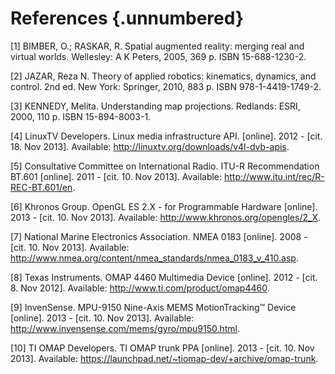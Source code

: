 # References {.unnumbered}

\[1\] BIMBER, O.; RASKAR, R. Spatial augmented reality: merging real and virtual worlds. Wellesley: A K Peters, 2005, 369 p. ISBN 15-688-1230-2.

\[2\] JAZAR, Reza N. Theory of applied robotics: kinematics, dynamics, and control. 2nd ed. New York: Springer, 2010, 883 p. ISBN 978-1-4419-1749-2.

\[3\] KENNEDY, Melita. Understanding map projections. Redlands: ESRI, 2000, 110 p. ISBN 15-894-8003-1. 

\[4\] LinuxTV Developers. Linux media infrastructure API. \[online\]. 2012 - \[cit. 18. Nov 2013\]. Available: <http://linuxtv.org/downloads/v4l-dvb-apis>.

\[5\] Consultative Committee on International Radio. ITU-R Recommendation BT.601 \[online\]. 2011 - \[cit. 10. Nov 2013\]. Available: <http://www.itu.int/rec/R-REC-BT.601/en>.

\[6\] Khronos Group. OpenGL ES 2.X - for Programmable Hardware \[online\]. 2013 - \[cit. 10. Nov 2013\]. Available: <http://www.khronos.org/opengles/2_X>.

\[7\] National Marine Electronics Association. NMEA 0183 \[online\]. 2008 - \[cit. 10. Nov 2013\]. Available: <http://www.nmea.org/content/nmea_standards/nmea_0183_v_410.asp>.

\[8\] Texas Instruments. OMAP 4460 Multimedia Device \[online\]. 2012 - \[cit. 8. Nov 2012\]. Available: <http://www.ti.com/product/omap4460>.

\[9\] InvenSense. MPU-9150 Nine-Axis MEMS MotionTracking™ Device \[online\]. 2013 - \[cit. 10. Nov 2013\]. Available: <http://www.invensense.com/mems/gyro/mpu9150.html>.

\[10\] TI OMAP Developers. TI OMAP trunk PPA \[online\]. 2013 - \[cit. 10. Nov 2013\]. Available: <https://launchpad.net/~tiomap-dev/+archive/omap-trunk>.

[freertos]:        http://www.freertos.org
[linux]:           http://www.elinux.org
[vxworks]:         http://www.windriver.com/products/vxworks
[wince]:           http://www.microsoft.com/windowsembedded
[omap4460]:        http://www.ti.com/product/omap4460
[mpu9150]:         http://www.invensense.com/mems/gyro/mpu9150.html
[ov5640]:          http://www.ovt.com/products/sensor.php?id=93
[open]:            http://linux.die.net/man/2/open
[select]:          http://linux.die.net/man/2/select
[poll]:            http://linux.die.net/man/2/poll
[ioctl]:           http://linux.die.net/man/2/ioctl
[read]:            http://linux.die.net/man/2/read
[write]:           http://linux.die.net/man/2/write
[mmap]:            http://linux.die.net/man/2/mmap
[udev]:            http://linux.die.net/man/8/udev
[mknod]:           http://linux.die.net/man/1/mknod
[querycap]:        http://linuxtv.org/downloads/v4l-dvb-apis/vidioc-querycap.html
[gfmt]:            http://linuxtv.org/downloads/v4l-dvb-apis/vidioc-g-fmt.html
[reqbufs]:         http://linuxtv.org/downloads/v4l-dvb-apis/vidioc-reqbufs.html
[querybuf]:        http://linuxtv.org/downloads/v4l-dvb-apis/vidioc-querybuf.html
[qbuf]:            http://linuxtv.org/downloads/v4l-dvb-apis/vidioc-qbuf.html
[streamon]:        http://linuxtv.org/downloads/v4l-dvb-apis/vidioc-streamon.html

